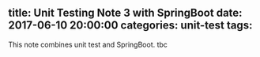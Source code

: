 title: Unit Testing Note 3 with SpringBoot
date: 2017-06-10 20:00:00
categories: unit-test
tags:
---
This note combines unit test and SpringBoot.
tbc